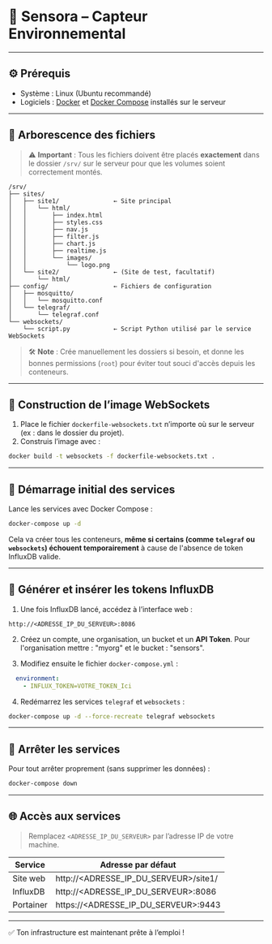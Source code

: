 # 🌱 Sensora – Capteur Environnemental

---

## ⚙️ Prérequis

- Système : Linux (Ubuntu recommandé)
- Logiciels : [Docker](https://docs.docker.com/get-docker/) et [Docker Compose](https://docs.docker.com/compose/install/) installés sur le serveur

---

## 📁 Arborescence des fichiers

> ⚠️ **Important** : Tous les fichiers doivent être placés **exactement** dans le dossier `/srv/` sur le serveur pour que les volumes soient correctement montés.

```
/srv/
├── sites/
│   ├── site1/               ← Site principal
│   │   └── html/
│   │       ├── index.html
│   │       ├── styles.css
│   │       ├── nav.js
│   │       ├── filter.js
│   │       ├── chart.js
│   │       ├── realtime.js
│   │       └── images/
│   │           └── logo.png
│   └── site2/               ← (Site de test, facultatif)
│       └── html/
├── config/                  ← Fichiers de configuration
│   ├── mosquitto/
│   │   └── mosquitto.conf
│   └── telegraf/
│       └── telegraf.conf
└── websockets/
    └── script.py            ← Script Python utilisé par le service WebSockets
```

> 🛠️ **Note** : Crée manuellement les dossiers si besoin, et donne les bonnes permissions (`root`) pour éviter tout souci d'accès depuis les conteneurs.

---

## 🐳 Construction de l’image WebSockets

1. Place le fichier `dockerfile-websockets.txt` n’importe où sur le serveur (ex : dans le dossier du projet).
2. Construis l’image avec :

```bash
docker build -t websockets -f dockerfile-websockets.txt .
```

---

## 🚀 Démarrage initial des services

Lance les services avec Docker Compose :

```bash
docker-compose up -d
```

Cela va créer tous les conteneurs, **même si certains (comme `telegraf` ou `websockets`) échouent temporairement** à cause de l'absence de token InfluxDB valide.

---

## 🔐 Générer et insérer les tokens InfluxDB

1. Une fois InfluxDB lancé, accédez à l’interface web :

```
http://<ADRESSE_IP_DU_SERVEUR>:8086
```

2. Créez un compte, une organisation, un bucket et un **API Token**. Pour l'organisation mettre : "myorg" et le bucket : "sensors".

3. Modifiez ensuite le fichier `docker-compose.yml` :

```yaml
  environment:
    - INFLUX_TOKEN=VOTRE_TOKEN_Ici
```

4. Redémarrez les services `telegraf` et `websockets` :

```bash
docker-compose up -d --force-recreate telegraf websockets
```

---

## 🛑 Arrêter les services

Pour tout arrêter proprement (sans supprimer les données) :

```bash
docker-compose down
```

---

## 🌐 Accès aux services

> Remplacez `<ADRESSE_IP_DU_SERVEUR>` par l’adresse IP de votre machine.

| Service     | Adresse par défaut                            |
|-------------|-----------------------------------------------|
| Site web    | http://<ADRESSE_IP_DU_SERVEUR>/site1/         |
| InfluxDB    | http://<ADRESSE_IP_DU_SERVEUR>:8086           |
| Portainer   | https://<ADRESSE_IP_DU_SERVEUR>:9443          |

---

✅ Ton infrastructure est maintenant prête à l’emploi !
